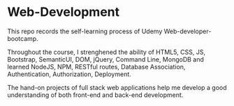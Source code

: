 # Web-Development


This repo records the self-learning process of Udemy Web-developer-bootcamp.


Throughout the course, I strenghened the ability of HTML5, CSS, JS, Bootstrap, SemanticUI, DOM, jQuery, Command Line, MongoDB and learned NodeJS, NPM, RESTful routes, Database Association, Authentication, Authorization, Deployment.


The hand-on projects of full stack web applications help me develop a good understanding of both front-end and back-end development.
